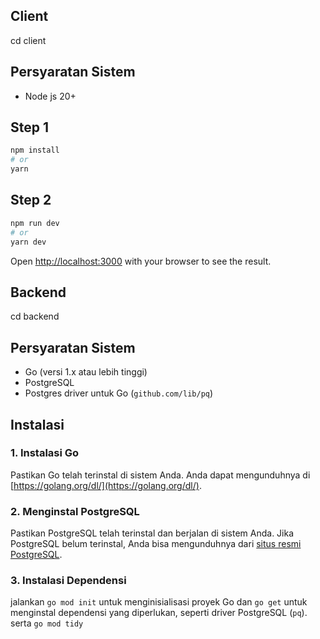 ## Client 
cd client

## Persyaratan Sistem
- Node js 20+


## Step 1 
```bash
npm install
# or
yarn
```
## Step 2

```bash
npm run dev
# or
yarn dev
```

Open [http://localhost:3000](http://localhost:3000) with your browser to see the result.

## Backend 
cd backend
## Persyaratan Sistem

- Go (versi 1.x atau lebih tinggi)
- PostgreSQL
- Postgres driver untuk Go (`github.com/lib/pq`)

## Instalasi

### 1. Instalasi Go
Pastikan Go telah terinstal di sistem Anda. Anda dapat mengunduhnya di [https://golang.org/dl/](https://golang.org/dl/).

### 2. Menginstal PostgreSQL
Pastikan PostgreSQL telah terinstal dan berjalan di sistem Anda. Jika PostgreSQL belum terinstal, Anda bisa mengunduhnya dari [situs resmi PostgreSQL](https://www.postgresql.org/download/).

### 3. Instalasi Dependensi
jalankan `go mod init` untuk menginisialisasi proyek Go dan `go get` untuk menginstal dependensi yang diperlukan, seperti driver PostgreSQL (`pq`). serta `go mod tidy`